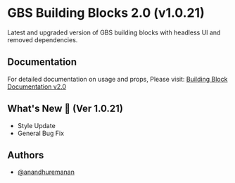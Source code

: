 # GBS Building Blocks 2.0 (v1.0.21)

Latest and upgraded version of GBS building blocks with headless UI and removed dependencies.

## Documentation

For detailed documentation on usage and props, Please visit: [Building Block Documentation v2.0](https://blackmax-designs.gitbook.io/building-block-v2.0)

## What's New 🎉 (Ver 1.0.21)

- Style Update
- General Bug Fix

## Authors

- [@anandhuremanan](https://www.github.com/anandhuremanan)
